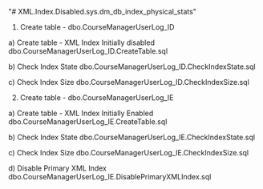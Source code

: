 "# XML.Index.Disabled.sys.dm_db_index_physical_stats" 

1) Create table - dbo.CourseManagerUserLog_ID

  a) Create table - XML Index Initially disabled
      dbo.CourseManagerUserLog_ID.CreateTable.sql
      
  b) Check Index State
    dbo.CourseManagerUserLog_ID.CheckIndexState.sql
    
  c) Check Index Size
     dbo.CourseManagerUserLog_ID.CheckIndexSize.sql
     
     

2) Create table - dbo.CourseManagerUserLog_IE

  a) Create table - XML Index Initially Enabled
      dbo.CourseManagerUserLog_IE.CreateTable.sql
      
  b) Check Index State
    dbo.CourseManagerUserLog_IE.CheckIndexState.sql
    
  c) Check Index Size
     dbo.CourseManagerUserLog_IE.CheckIndexSize.sql
     
  d) Disable Primary XML Index 
    dbo.CourseManagerUserLog_IE.DisablePrimaryXMLIndex.sql
    
    
     
     
